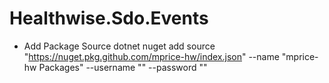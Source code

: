 # Healthwise.Sdo.Events

- Add Package Source
dotnet nuget add source "https://nuget.pkg.github.com/mprice-hw/index.json" --name "mprice-hw Packages" --username "<your username>" --password "<package repo personal access token>"
